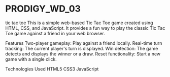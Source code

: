 # PRODIGY_WD_03
tic tac toe 
This is a simple web-based Tic Tac Toe game created using HTML, CSS, and JavaScript. It provides a fun way to play the classic Tic Tac Toe game against a friend in your web browser.

Features
Two-player gameplay: Play against a friend locally.
Real-time turn tracking: The current player's turn is displayed.
Win detection: The game detects and displays the winner or a draw.
Reset functionality: Start a new game with a single click.

Technologies Used
HTML5
CSS3
JavaScript

